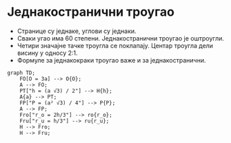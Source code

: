 # Једнакостранични троугао

- Странице су једнаке, углови су једнаки.
- Сваки угао има 60 степени. Једнакостранични троугао је оштроугли.
- Четири значајне тачке троугла се поклапају. Центар троугла дели висину у односу 2:1.
- Формуле за једнакокраки троугао важе и за једнакостранични.

```mermaid
graph TD;
    FO[O = 3a] --> O{O};
    A --> FO;
    PT["h = (a √3) / 2"] --> H{h};
    A{a} --> PT;
    FP["P = (a² √3) / 4"] --> P{P};
    A --> FP;
    Fro["r_o = 2h/3"] --> ro{r_o};
    Fru["r_u = h/3"] --> ru{r_u};
    H --> Fro;
    H --> Fru;
```
